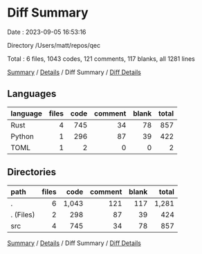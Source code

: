 # Diff Summary

Date : 2023-09-05 16:53:16

Directory /Users/matt/repos/qec

Total : 6 files,  1043 codes, 121 comments, 117 blanks, all 1281 lines

[Summary](results.md) / [Details](details.md) / Diff Summary / [Diff Details](diff-details.md)

## Languages
| language | files | code | comment | blank | total |
| :--- | ---: | ---: | ---: | ---: | ---: |
| Rust | 4 | 745 | 34 | 78 | 857 |
| Python | 1 | 296 | 87 | 39 | 422 |
| TOML | 1 | 2 | 0 | 0 | 2 |

## Directories
| path | files | code | comment | blank | total |
| :--- | ---: | ---: | ---: | ---: | ---: |
| . | 6 | 1,043 | 121 | 117 | 1,281 |
| . (Files) | 2 | 298 | 87 | 39 | 424 |
| src | 4 | 745 | 34 | 78 | 857 |

[Summary](results.md) / [Details](details.md) / Diff Summary / [Diff Details](diff-details.md)